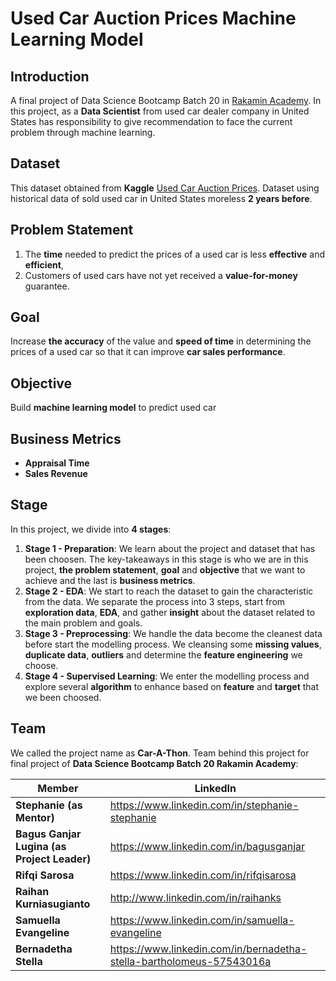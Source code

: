 # **Used Car Auction Prices Machine Learning Model**

## **Introduction**
A final project of Data Science Bootcamp Batch 20 in [Rakamin Academy](https://www.rakamin.com/). In this project, as a **Data Scientist** from used car dealer company in United States has responsibility to give recommendation to face the current problem through machine learning.

## **Dataset**
This dataset obtained from **Kaggle** [Used Car Auction Prices](https://www.kaggle.com/datasets/tunguz/used-car-auction-prices). Dataset using historical data of sold used car in United States moreless **2 years before**.

## **Problem Statement**
1. The **time** needed to predict the prices of a used car is less **effective** and **efficient**,
2. Customers of used cars have not yet received a **value-for-money** guarantee.

## **Goal**
Increase **the accuracy** of the value and **speed of time** in determining the prices of a used car so that it can improve **car sales performance**.

## **Objective**
Build **machine learning model** to predict used car

## **Business Metrics**
- **Appraisal Time**
- **Sales Revenue**

## **Stage**
In this project, we divide into **4 stages**:
1. **Stage 1 - Preparation**: We learn about the project and dataset that has been choosen. The key-takeaways in this stage is who we are in this project, **the problem statement**, **goal** and **objective** that we want to achieve and the last is **business metrics**.
2. **Stage 2 - EDA**: We start to reach the dataset to gain the characteristic from the data. We separate the process into 3 steps, start from **exploration data**, **EDA**, and gather **insight** about the dataset related to the main problem and goals.
3. **Stage 3 - Preprocessing**: We handle the data become the cleanest data before start the modelling process. We cleansing some **missing values**, **duplicate data**, **outliers** and determine the **feature engineering** we choose.
4. **Stage 4 - Supervised Learning**: We enter the modelling process and explore several **algorithm** to enhance based on **feature** and **target** that we been choosed.

## **Team**
We called the project name as **Car-A-Thon**. Team behind this project for final project of **Data Science Bootcamp Batch 20 Rakamin Academy**:

| Member | LinkedIn|
| --- | --- |
| **Stephanie (as Mentor)** | https://www.linkedin.com/in/stephanie-stephanie |
| **Bagus Ganjar Lugina (as Project Leader)** | https://www.linkedin.com/in/bagusganjar |
| **Rifqi Sarosa** | https://www.linkedin.com/in/rifqisarosa |
| **Raihan Kurniasugianto** | http://www.linkedin.com/in/raihanks |
| **Samuella Evangeline** | https://www.linkedin.com/in/samuella-evangeline |
| **Bernadetha Stella** | https://www.linkedin.com/in/bernadetha-stella-bartholomeus-57543016a |
